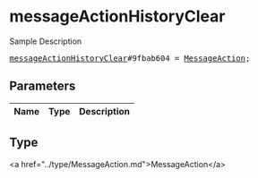 # messageActionHistoryClear

Sample Description

<pre>
<a href="../constructor/messageActionHistoryClear.md">messageActionHistoryClear</a>#9fbab604 = <a href="../type/MessageAction.md">MessageAction</a>;
</pre>

## Parameters

| Name | Type | Description |
|------|:----:|-------------|

## Type

&lt;a href=&#34;../type/MessageAction.md&#34;&gt;MessageAction&lt;/a&gt;
